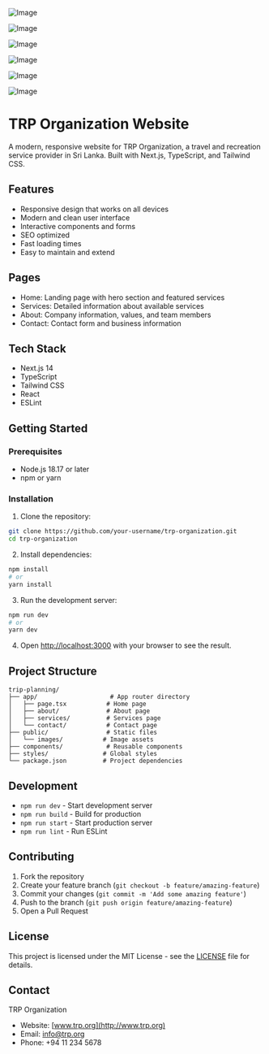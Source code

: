 ![Image](https://github.com/user-attachments/assets/fb5b1953-2e3c-4bd0-9bdc-71cafeec9308)

![Image](https://github.com/user-attachments/assets/ec046fcf-7b89-4afb-bdf3-3fa93a0cf625)

![Image](https://github.com/user-attachments/assets/c0df54e5-e806-4e00-a728-8bf0b30bbea7)

![Image](https://github.com/user-attachments/assets/29d81336-b46b-45b2-9c2c-7b45d672c2fd)

![Image](https://github.com/user-attachments/assets/d8c29d5a-ec5a-4ab5-a5f9-09003c1b467d)

![Image](https://github.com/user-attachments/assets/253103a0-1a71-4f5d-b1a9-538c837ee262)

# TRP Organization Website

A modern, responsive website for TRP Organization, a travel and recreation service provider in Sri Lanka. Built with Next.js, TypeScript, and Tailwind CSS.

## Features

- Responsive design that works on all devices
- Modern and clean user interface
- Interactive components and forms
- SEO optimized
- Fast loading times
- Easy to maintain and extend

## Pages

- Home: Landing page with hero section and featured services
- Services: Detailed information about available services
- About: Company information, values, and team members
- Contact: Contact form and business information

## Tech Stack

- Next.js 14
- TypeScript
- Tailwind CSS
- React
- ESLint

## Getting Started

### Prerequisites

- Node.js 18.17 or later
- npm or yarn

### Installation

1. Clone the repository:
```bash
git clone https://github.com/your-username/trp-organization.git
cd trp-organization
```

2. Install dependencies:
```bash
npm install
# or
yarn install
```

3. Run the development server:
```bash
npm run dev
# or
yarn dev
```

4. Open [http://localhost:3000](http://localhost:3000) with your browser to see the result.

## Project Structure

```
trip-planning/
├── app/                    # App router directory
│   ├── page.tsx           # Home page
│   ├── about/             # About page
│   ├── services/          # Services page
│   └── contact/           # Contact page
├── public/                # Static files
│   └── images/           # Image assets
├── components/            # Reusable components
├── styles/               # Global styles
└── package.json          # Project dependencies
```

## Development

- `npm run dev` - Start development server
- `npm run build` - Build for production
- `npm run start` - Start production server
- `npm run lint` - Run ESLint

## Contributing

1. Fork the repository
2. Create your feature branch (`git checkout -b feature/amazing-feature`)
3. Commit your changes (`git commit -m 'Add some amazing feature'`)
4. Push to the branch (`git push origin feature/amazing-feature`)
5. Open a Pull Request

## License

This project is licensed under the MIT License - see the [LICENSE](LICENSE) file for details.

## Contact

TRP Organization
- Website: [www.trp.org](http://www.trp.org)
- Email: info@trp.org
- Phone: +94 11 234 5678
